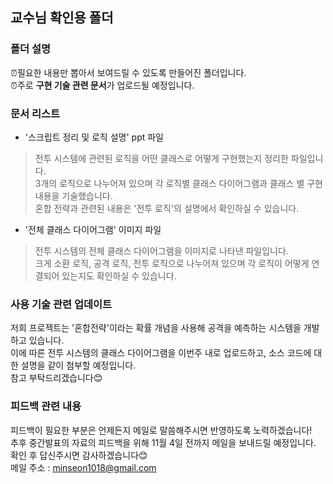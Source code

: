 ## 교수님 확인용 폴더
### 폴더 설명
⏰필요한 내용만 뽑아서 보여드릴 수 있도록 만들어진 폴더입니다. </br>
⏰주로 **구현 기술 관련 문서**가 업로드될 예정입니다. <br/>


### 문서 리스트
- '스크립트 정리 및 로직 설명' ppt 파일
> 전투 시스템에 관련된 로직을 어떤 클래스로 어떻게 구현했는지 정리한 파일입니다.</br>
> 3개의 로직으로 나누어져 있으며 각 로직별 클래스 다이어그램과 클래스 별 구현 내용을 기술했습니다.</br>
> 혼합 전략과 관련된 내용은 '전투 로직'의 설명에서 확인하실 수 있습니다.</br>

- '전체 클래스 다이어그램' 이미지 파일
> 전투 시스템의 전체 클래스 다이어그램을 이미지로 나타낸 파일입니다.</br>
> 크게 소환 로직, 공격 로직, 전투 로직으로 나누어져 있으며 각 로직이 어떻게 연결되어 있는지도 확인하실 수 있습니다.</br>

### 사용 기술 관련 업데이트
저희 프로젝트는 '혼합전략'이라는 확률 개념을 사용해 공격을 예측하는 시스템을 개발하고 있습니다. </br>
이에 따른 전투 시스템의 클래스 다이어그램을 이번주 내로 업로드하고, 소스 코드에 대한 설명을 같이 첨부할 예정입니다. </br>
참고 부탁드리겠습니다😊

### 피드백 관련 내용
피드백이 필요한 부분은 언제든지 메일로 말씀해주시면 반영하도록 노력하겠습니다!</br>
추후 중간발표의 자료의 피드백을 위해 11월 4일 전까지 메일을 보내드릴 예정입니다. 확인 후 답신주시면 감사하겠습니다😊</br>
메일 주소 : minseon1018@gmail.com
